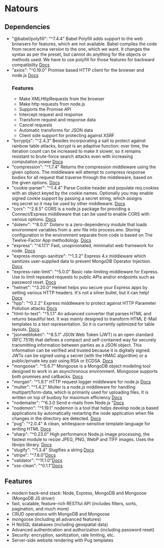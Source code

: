 # Natours
## Dependencies
- "@babel/polyfill": "^7.4.4" Babel Polyfill adds support to the web browsers for features, which are not available. Babel compiles the code from recent ecma version to the one, which we want. It changes the syntax as per the preset, but cannot do anything for the objects or methods used. We have to use polyfill for those features for backward compatibility [Docs](https://babeljs.io/docs/en/babel-polyfill)
- "axios": "^0.19.0" Promise based HTTP client for the browser and node.js [Docs](https://github.com/axios/axios)
  ### Features
  - Make XMLHttpRequests from the browser
  - Make http requests from node.js
  - Supports the Promise API
  - Intercept request and response
  - Transform request and response data
  - Cancel requests
  - Automatic transforms for JSON data
  - Client side support for protecting against XSRF
- "bcryptjs": "^2.4.3" Besides incorporating a salt to protect against rainbow table attacks, bcrypt is an adaptive function: over time, the iteration count can be increased to make it slower, so it remains resistant to brute-force search attacks even with increasing computation power [Docs](https://github.com/dcodeIO/bcrypt.js#readme)
- "compression": "^1.7.4" Returns the compression middleware using the given options. The middleware will attempt to compress response bodies for all request that traverse through the middleware, based on the given options.
[Docs](https://github.com/expressjs/compression#readme)
- "cookie-parser": "^1.4.4" Parse Cookie header and populate req.cookies with an object keyed by the cookie names. Optionally you may enable signed cookie support by passing a secret string, which assigns req.secret so it may be used by other middleware. [Docs](https://github.com/expressjs/cookie-parser#readme)
- "cors": "^2.8.5" CORS is a node.js package for providing a Connect/Express middleware that can be used to enable CORS with various options. [Docs](https://github.com/expressjs/cors#readme)
- "dotenv": "^8.0.0" Dotenv is a zero-dependency module that loads environment variables from a .env file into process.env. Storing configuration in the environment separate from code is based on The Twelve-Factor App methodology. [Docs](https://github.com/motdotla/dotenv#readme)
- "express": "^4.17.1" Fast, unopinionated, minimalist web framework for node. [Docs](https://github.com/expressjs/express)
- "express-mongo-sanitize": "^1.3.2" Express 4.x middleware which sanitizes user-supplied data to prevent MongoDB Operator Injection.    [Docs](https://github.com/fiznool/express-mongo-sanitize#readme)
- "express-rate-limit": "^5.0.0" Basic rate-limiting middleware for Express. Use to limit repeated requests to public APIs and/or endpoints such as password reset. [Docs](https://github.com/nfriedly/express-rate-limit)
- "helmet": "^3.20.0" Helmet helps you secure your Express apps by setting various HTTP headers. It's not a silver bullet, but it can help! [Docs](https://helmetjs.github.io/)
- "hpp": "^0.2.2" Express middleware to protect against HTTP Parameter Pollution attacks [Docs](https://github.com/analog-nico/hpp)
- "html-to-text": "^5.1.1" An advanced converter that parses HTML and returns beautiful text. It was mainly designed to transform HTML E-Mail templates to a text representation. So it is currently optimized for table layouts. [Docs](https://github.com/werk85/node-html-to-text)
- "jsonwebtoken": "^8.5.1" JSON Web Token (JWT) is an open standard (RFC 7519) that defines a compact and self-contained way for securely transmitting information between parties as a JSON object. This information can be verified and trusted because it is digitally signed. JWTs can be signed using a secret (with the HMAC algorithm) or a public/private key pair using RSA or ECDSA. [Docs](https://github.com/auth0/node-jsonwebtoken#readme)
- "mongoose": "^5.6.7" Mongoose is a MongoDB object modeling tool designed to work in an asynchronous environment. Mongoose supports both promises and callbacks. [Docs](https://mongoosejs.com/docs/guide.html)
- "morgan": "^1.9.1" HTTP request logger middleware for node.js [Docs](https://github.com/expressjs/morgan#readme)
- "multer": "^1.4.2" Multer is a node.js middleware for handling multipart/form-data, which is primarily used for uploading files. It is written on top of busboy for maximum efficiency [Docs](https://github.com/expressjs/multer#readme)
- "nodemailer": "^6.3.0 Send e-mails from Node.js  "[Docs](https://nodemailer.com/about/)
- "nodemon": "^1.19.1" nodemon is a tool that helps develop node.js based applications by automatically restarting the node application when file changes in the directory are detected. [Docs](https://nodemon.io/)
- "pug": "^2.0.4" A clean, whitespace-sensitive template language for writing HTML [Docs](https://pugjs.org/api/getting-started.html)
- "sharp": "^0.23.0" High performance Node.js image processing, the fastest module to resize JPEG, PNG, WebP and TIFF images. Uses the libvips library. [Docs](https://github.com/lovell/sharp)
- "slugify": "^1.3.4" Slugifies a string [Docs](https://github.com/simov/slugify)
- "stripe": "^7.8.0"[Docs]()
- "validator": "^11.1.0"[Docs]()
- "xss-clean": "^0.1.1"[Docs]()

## Features 
- modern back-end stack: Node, Express, MongoDB and Mongoose (MongoDB JS driver)
- fast, scalable, feature-rich RESTful API (includes filters, sorts, pagination, and much more)
- CRUD operations with MongoDB and Mongoose
- mongoose (including all advanced features)
- H NoSQL databases (including geospatial data)
- Advanced authentication and authorization (including password reset)
- Security: encryption, sanitization, rate limiting, etc.
- Server-side website rendering with Pug templates
